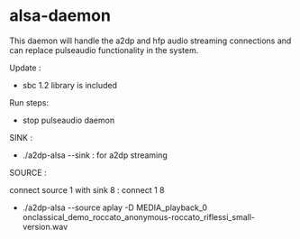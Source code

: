 alsa-daemon
===========

This daemon will handle the a2dp and hfp audio streaming connections and can replace pulseaudio functionality in the system.

Update :
- sbc 1.2 library is included

Run steps:

- stop pulseaudio daemon

SINK :
- ./a2dp-alsa --sink : for a2dp streaming 

SOURCE :

  connect source 1 with sink 8 : connect 1 8 
- ./a2dp-alsa --source
aplay -D MEDIA_playback_0 onclassical_demo_roccato_anonymous-roccato_riflessi_small-version.wav
